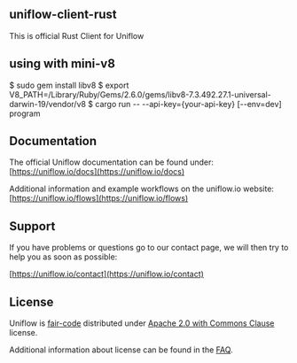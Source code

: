 uniflow-client-rust
-------------------

This is official Rust Client for Uniflow

## using with mini-v8

$ sudo gem install libv8
$ export V8_PATH=/Library/Ruby/Gems/2.6.0/gems/libv8-7.3.492.27.1-universal-darwin-19/vendor/v8
$ cargo run -- --api-key={your-api-key} [--env=dev] program

## Documentation

The official Uniflow documentation can be found under: [https://uniflow.io/docs](https://uniflow.io/docs)

Additional information and example workflows on the uniflow.io website: [https://uniflow.io/flows](https://uniflow.io/flows)

## Support

If you have problems or questions go to our contact page, we will then try to help you as soon as possible:

[https://uniflow.io/contact](https://uniflow.io/contact)

## License

Uniflow is [fair-code](http://faircode.io) distributed under [Apache 2.0 with Commons Clause](https://github.com/uniflow-io/uniflow/blob/main/LICENSE.md) license.

Additional information about license can be found in the [FAQ](https://uniflow.io/docs/faq#which-license-does-uniflow-use).
